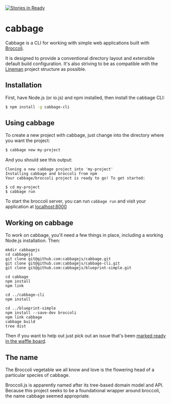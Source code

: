 [![Stories in Ready](https://badge.waffle.io/cabbagejs/cabbage.png?label=ready&title=Ready)](https://waffle.io/cabbagejs/cabbage)
# cabbage

Cabbage is a CLI for working with simple web applications built with [Broccoli](https://github.com/broccolijs/broccoli).

It is designed to provide a conventional directory layout and extensible default build configuration. It's also striving to be as compatible with the [Lineman](http://linemanjs.com) project structure as possible.

## Installation

First, have Node.js (or io.js) and npm installed, then install the cabbage CLI:

``` sh
$ npm install -g cabbage-cli
```

## Using cabbage

To create a new project with cabbage, just change into the directory where you want the project:

``` sh
$ cabbage new my-project
```

And you should see this output:

```
Cloning a new cabbage project into 'my-project'
Installing cabbage and broccoli from npm
Your cabbage/broccoli project is ready to go! To get started:

$ cd my-project
$ cabbage run
```

To start the broccoli server, you can run `cabbage run` and visit your application at [localhost:8000](http://localhost:8000)

## Working on cabbage

To work on cabbage, you'll need a few things in place, including a working Node.js installation. Then:

```
mkdir cabbagejs
cd cabbagejs
git clone git@github.com:cabbagejs/cabbage.git
git clone git@github.com:cabbagejs/cabbage-cli.git
git clone git@github.com:cabbagejs/blueprint-simple.git

cd cabbage
npm install
npm link

cd ../cabbage-cli
npm install

cd ../blueprint-simple
npm install --save-dev broccoli
npm link cabbage
cabbage build
tree dist
```

Then if you want to help out just pick out an issue that's been [marked ready in the waffle board](https://waffle.io/cabbagejs/cabbage).



## The name

The Broccoli vegetable we all know and love is the flowering head of a particular species of cabbage.

Broccoli.js is apparently named after its tree-based domain model and API. Because this project seeks to be a foundational wrapper around broccoli, the name cabbage seemed appropriate.
